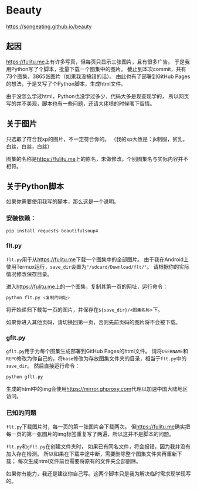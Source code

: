# Beauty

<https://songeating.github.io/beauty>

## 起因

<https://fulitu.me>上有许多写真，但每页只显示三张图片，且有很多广告。
于是我用Python写了个脚本，批量下载一个图集中的图片。
截止到本次commit，共有73个图集，3865张图片（如果我没搞错的话）。
由此也有了部署到GitHub Pages的想法，于是又写了个Python脚本，生成html文件。

由于没怎么学过html，Python也没学过多少，代码大多是现查现学的，
所以网页写的并不美观，脚本也有一些问题，还请大佬喷的时候嘴下留情。

## 关于图片

只选取了符合我xp的图片，不一定符合你的。
（我的xp大致是：jk制服，贫乳，白丝，白丝，白丝）

图集的名称是<https://fulitu.me>上的原名，未做修改。个别图集名与实际内容并不相符。

## 关于Python脚本

如果你需要使用我写的脚本，那么这是一个说明。

### 安装依赖：

```bash
pip install requests beautifulsoup4
```

### flt.py

`flt.py`用于从<https://fulitu.me>下载一个图集中的全部图片。
由于我在Android上使用Termux运行，`save_dir`设置为`"/sdcard/Download/flt/"`。
请根据你的实际情况修改保存目录。

进入<https://fulitu.me>上的一个图集，复制其第一页的网址，运行命令：

```bash
python flt.py <复制的网址>
```

将开始递归下载每一页的图片，并保存在`${save_dir}/<图集名称>`下。

如果你进入其他页码，请切换回第一页，否则先前页码的图片将不会被下载。

### gflt.py

`gflt.py`用于为每个图集生成部署到GitHub Pages的html文件。
请将`USERNAME`和`REPO`修改为你自己的，将`base`修改为存放图集文件夹的目录，相当于`flt.py`中的`save_dir`。
然后直接运行命令：

```bash
python gflt.py
```

生成的html中的img会使用<https://mirror.ghproxy.com>代理以加速中国大陆地区访问。

### 已知的问题

`flt.py`下载图片时，每一页的第一张图片会下载两次。
但<https://fulitu.me>确实把每一页的第一张图片的img标签重复写了两遍，所以这并不是脚本的问题。

`flt.py`和`gflt.py`在创建文件夹时，
如果已有同名文件，将会报错，因为我并没有加入存在检测。
所以如果在下载中途中断，需要删除整个图集文件夹再重新下载；
每次生成html文件前也需要将原有的文件夹全部删除。

如果你有能力，我还是建议你自己写。这两个脚本只是我为解决临时需求现学现写的。
